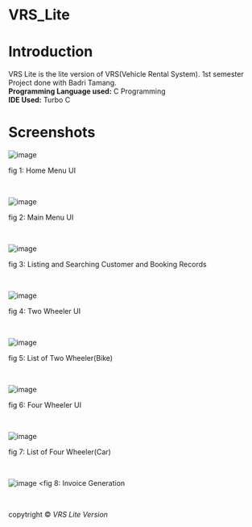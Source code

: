 # VRS_Lite
<h1>Introduction</h1>
VRS Lite is the lite version of VRS(Vehicle Rental System). 1st semester Project done with Badri Tamang. </br>
<strong>Programming Language used:</strong> C Programming</br>
<strong>IDE Used:</strong> Turbo C</br>

<h1>Screenshots</h1>

![image](https://user-images.githubusercontent.com/97660344/181014769-34310eef-f69b-4d6b-9c2b-03bdc46bf352.png)
<p>fig 1: Home Menu UI </p></br>

![image](https://user-images.githubusercontent.com/97660344/181013129-b69e0e97-3da8-44c5-977a-8d4b293b6c09.png)
<p>fig 2: Main Menu UI</p></br>

![image](https://user-images.githubusercontent.com/97660344/181013418-75e05ead-8bca-48cd-a0bf-f219fa716528.png)
<p>fig 3: Listing and Searching Customer and Booking Records</p></br>

![image](https://user-images.githubusercontent.com/97660344/181013658-67a29cca-a12d-4287-bd0a-bdedf87a7cfb.png)
<p>fig 4: Two Wheeler UI</p></br>

![image](https://user-images.githubusercontent.com/97660344/181013769-8eb14603-eda5-4265-81ef-96089eee9d7c.png)
<p>fig 5: List of Two Wheeler(Bike)</p></br>

![image](https://user-images.githubusercontent.com/97660344/181014548-72eb8bce-f900-49b9-9867-feeac2816e55.png)
<p>fig 6: Four Wheeler UI </p></br>

![image](https://user-images.githubusercontent.com/97660344/181016419-b25e7a39-9c39-481e-8b90-f91fcb753085.png)
<p>fig 7: List of Four Wheeler(Car) </p></br>

![image](https://user-images.githubusercontent.com/97660344/181014391-dd8b0c10-bf8a-4d9d-b517-a23904fa7454.png)
<fig 8: Invoice Generation</p></br>

copytright &copy; <em>VRS Lite Version</em>
